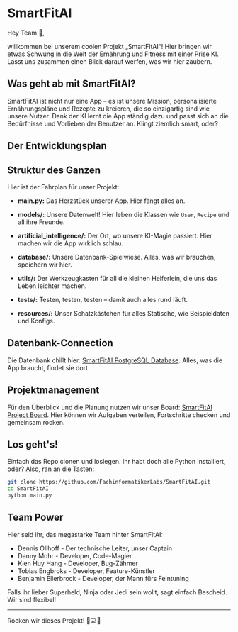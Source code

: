 # SmartFitAI

Hey Team 🤪,

willkommen bei unserem coolen Projekt „SmartFitAI“! Hier bringen wir etwas Schwung in die Welt der Ernährung und Fitness mit einer Prise KI. Lasst uns zusammen einen Blick darauf werfen, was wir hier zaubern.

## Was geht ab mit SmartFitAI?
SmartFitAI ist nicht nur eine App – es ist unsere Mission, personalisierte Ernährungspläne und Rezepte zu kreieren, die so einzigartig sind wie unsere Nutzer. Dank der KI lernt die App ständig dazu und passt sich an die Bedürfnisse und Vorlieben der Benutzer an. Klingt ziemlich smart, oder?

## Der Entwicklungsplan


## Struktur des Ganzen
Hier ist der Fahrplan für unser Projekt:

- **main.py:** Das Herzstück unserer App. Hier fängt alles an.

- **models/:** Unsere Datenwelt! Hier leben die Klassen wie `User`, `Recipe` und all ihre Freunde.

- **artificial_intelligence/:** Der Ort, wo unsere KI-Magie passiert. Hier machen wir die App wirklich schlau.

- **database/:** Unsere Datenbank-Spielwiese. Alles, was wir brauchen, speichern wir hier.

- **utils/:** Der Werkzeugkasten für all die kleinen Helferlein, die uns das Leben leichter machen.

- **tests/:** Testen, testen, testen – damit auch alles rund läuft.

- **resources/:** Unser Schatzkästchen für alles Statische, wie Beispieldaten und Konfigs.

## Datenbank-Connection
Die Datenbank chillt hier: [SmartFitAI PostgreSQL Database](https://app.fl0.com/fachinformatikerlabs/SmartFitAI/dev/SmartFitAI-db). Alles, was die App braucht, findet sie dort.

## Projektmanagement
Für den Überblick und die Planung nutzen wir unser Board: [SmartFitAI Project Board](https://volta.net/FachinformatikerLabs/SmartFitAI). Hier können wir Aufgaben verteilen, Fortschritte checken und gemeinsam rocken.

## Los geht's!
Einfach das Repo clonen und loslegen. Ihr habt doch alle Python installiert, oder? Also, ran an die Tasten:

```bash
git clone https://github.com/FachinformatikerLabs/SmartFitAI.git
cd SmartFitAI
python main.py
```

## Team Power

Hier seid ihr, das megastarke Team hinter SmartFitAI:

- Dennis Ollhoff - Der technische Leiter, unser Captain
- Danny Mohr - Developer, Code-Magier
- Kien Huy Hang - Developer, Bug-Zähmer
- Tobias Engbroks - Developer, Feature-Künstler
- Benjamin Ellerbrock - Developer, der Mann fürs Feintuning

Falls ihr lieber Superheld, Ninja oder Jedi sein wollt, sagt einfach Bescheid. Wir sind flexibel!

---

Rocken wir dieses Projekt! 🚀💻🥗


